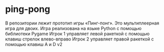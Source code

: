 # ping-pong
В репозитории лежит прототип игры «Пинг-понг». 
Это мультиплеерная игра для двоих. 
Игра реализована на языке Python с помощью библиотеки Pygame 
Игрок 1 управляет левой ракеткой с помощью клавиш стрелок влево-вправо
Игрок 2 управляет правой ракеткой с помощью клавиш A и D
v2
